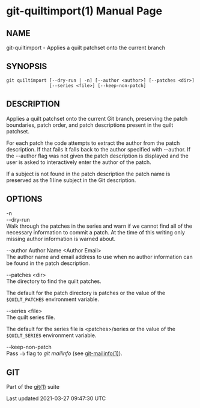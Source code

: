 git-quiltimport(1) Manual Page
==============================

NAME
----

git-quiltimport - Applies a quilt patchset onto the current branch

SYNOPSIS
--------

    git quiltimport [--dry-run | -n] [--author <author>] [--patches <dir>]
                    [--series <file>] [--keep-non-patch]

DESCRIPTION
-----------

Applies a quilt patchset onto the current Git branch, preserving the patch boundaries, patch order, and patch descriptions present in the quilt patchset.

For each patch the code attempts to extract the author from the patch description. If that fails it falls back to the author specified with --author. If the --author flag was not given the patch description is displayed and the user is asked to interactively enter the author of the patch.

If a subject is not found in the patch description the patch name is preserved as the 1 line subject in the Git description.

OPTIONS
-------

-n  
--dry-run  
Walk through the patches in the series and warn if we cannot find all of the necessary information to commit a patch. At the time of this writing only missing author information is warned about.

--author Author Name &lt;Author Email&gt;  
The author name and email address to use when no author information can be found in the patch description.

--patches &lt;dir&gt;  
The directory to find the quilt patches.

The default for the patch directory is patches or the value of the `$QUILT_PATCHES` environment variable.

--series &lt;file&gt;  
The quilt series file.

The default for the series file is &lt;patches&gt;/series or the value of the `$QUILT_SERIES` environment variable.

--keep-non-patch  
Pass `-b` flag to *git mailinfo* (see [git-mailinfo(1)](git-mailinfo.html)).

GIT
---

Part of the [git(1)](git.html) suite

Last updated 2021-03-27 09:47:30 UTC
